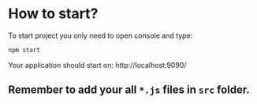 # How to start?

To start project you only need to open console and type:

```sh
npm start
```
Your application should start on: http://localhost:9090/

## Remember to add your all `*.js` files in `src` folder.
